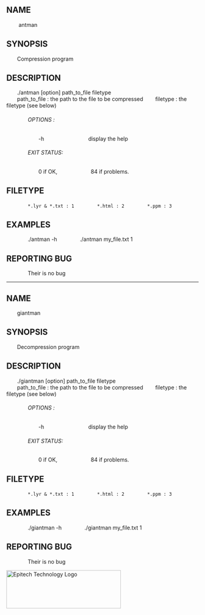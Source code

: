 ## NAME
&emsp;&emsp; antman

## SYNOPSIS
&emsp;&emsp;Compression program

## DESCRIPTION
&emsp;&emsp;./antman [option] path_to_file filetype<br/>
&emsp;&emsp;path_to_file : the path to the file to be compressed
&emsp;&emsp;filetype    : the filetype (see below)<br/>
###### &emsp;&emsp;&emsp;&emsp;OPTIONS :
&emsp;&emsp;&emsp;&emsp;&emsp;&emsp;-h
&emsp;&emsp;&emsp;&emsp;&emsp;&emsp;&emsp;&emsp;display the help

###### &emsp;&emsp;&emsp;&emsp;EXIT STATUS:
&emsp;&emsp;&emsp;&emsp;&emsp;&emsp;0   if OK,
&emsp;&emsp;&emsp;&emsp;&emsp;&emsp;84  if problems.

## FILETYPE
&emsp;&emsp;&emsp;&emsp;``*.lyr & *.txt : 1``
&emsp;&emsp;&emsp;&emsp;``*.html : 2``
&emsp;&emsp;&emsp;&emsp;``*.ppm : 3``

## EXAMPLES
&emsp;&emsp;&emsp;&emsp;./antman -h
&emsp;&emsp;&emsp;&emsp;./antman my_file.txt 1

## REPORTING BUG
&emsp;&emsp;&emsp;&emsp;Their is no bug

---

## NAME
&emsp;&emsp;giantman

## SYNOPSIS
&emsp;&emsp;Decompression program

## DESCRIPTION
&emsp;&emsp;./giantman [option] path_to_file filetype<br/>
&emsp;&emsp;path_to_file : the path to the file to be compressed
&emsp;&emsp;filetype    : the filetype (see below)

###### &emsp;&emsp;&emsp;&emsp;OPTIONS :
&emsp;&emsp;&emsp;&emsp;&emsp;&emsp;-h
&emsp;&emsp;&emsp;&emsp;&emsp;&emsp;&emsp;&emsp;display the help

###### &emsp;&emsp;&emsp;&emsp;EXIT STATUS:
&emsp;&emsp;&emsp;&emsp;&emsp;&emsp;0   if OK,
&emsp;&emsp;&emsp;&emsp;&emsp;&emsp;84  if problems.

## FILETYPE
&emsp;&emsp;&emsp;&emsp;``*.lyr & *.txt : 1``
&emsp;&emsp;&emsp;&emsp;``*.html : 2``
&emsp;&emsp;&emsp;&emsp;``*.ppm : 3``

## EXAMPLES
&emsp;&emsp;&emsp;&emsp;./giantman -h
&emsp;&emsp;&emsp;&emsp;./giantman my_file.txt 1

## REPORTING BUG
&emsp;&emsp;&emsp;&emsp;Their is no bug

<img src="https://newsroom.ionis-group.com/wp-content/uploads/2021/10/EPITECH-TECHNOLOGY-QUADRI-2021.png" alt="Epitech Technology Logo" title="Epitech Technology Logo" width=300 height=100>